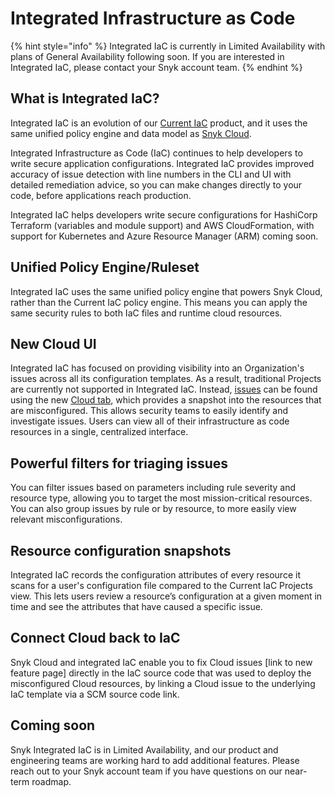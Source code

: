 # Integrated Infrastructure as Code

{% hint style="info" %}
Integrated IaC is currently in Limited Availability with plans of General Availability following soon. If you are interested in Integrated IaC, please contact your Snyk account team.
{% endhint %}

## **What is Integrated IaC?**

Integrated IaC is an evolution of our [Current IaC](../) product, and it uses the same unified policy engine and data model as [Snyk Cloud](../../snyk-cloud/).

Integrated Infrastructure as Code (IaC) continues to help developers to write secure application configurations. Integrated IaC provides improved accuracy of issue detection with line numbers in the CLI and UI with detailed remediation advice, so you can make changes directly to your code, before applications reach production.

Integrated IaC helps developers write secure configurations for HashiCorp Terraform (variables and module support) and AWS CloudFormation, with support for Kubernetes and Azure Resource Manager (ARM) coming soon.

## Unified Policy Engine/Ruleset

Integrated IaC uses the same unified policy engine that powers Snyk Cloud, rather than the Current IaC policy engine. This means you can apply the same security rules to both IaC files and runtime cloud resources.

## New Cloud UI

Integrated IaC has focused on providing visibility into an Organization's issues across all its configuration templates. As a result, traditional Projects are currently not supported in Integrated IaC. Instead, [issues](https://docs.snyk.io/products/snyk-cloud/snyk-cloud-issues) can be found using the new [Cloud tab](https://docs.snyk.io/products/snyk-cloud/snyk-cloud-issues/view-cloud-issues-in-the-snyk-web-ui), which provides a snapshot into the resources that are misconfigured. This allows security teams to easily identify and investigate issues. Users can view all of their infrastructure as code resources in a single, centralized interface.

## Powerful filters for triaging issues

You can filter issues based on parameters including rule severity and resource type, allowing you to target the most mission-critical resources. You can also group issues by rule or by resource, to more easily view relevant misconfigurations.

## Resource configuration snapshots

Integrated IaC records the configuration attributes of every resource it scans for a user's configuration file compared to the Current IaC Projects view. This lets users review a resource’s configuration at a given moment in time and see the attributes that have caused a specific issue.

## Connect Cloud back to IaC

Snyk Cloud and integrated IaC enable you to fix Cloud issues \[link to new feature page] directly in the IaC source code that was used to deploy the misconfigured Cloud resources, by linking a Cloud issue to the underlying IaC template via a SCM source code link.

## Coming soon

Snyk Integrated IaC is in Limited Availability, and our product and engineering teams are working hard to add additional features. Please reach out to your Snyk account team if you have questions on our near-term roadmap.
